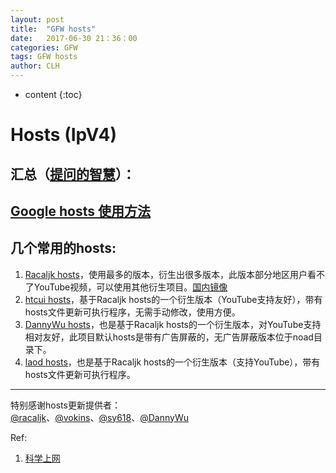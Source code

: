 ```yaml
---
layout: post
title:  "GFW hosts"
date:   2017-06-30 21：36：00
categories: GFW
tags: GFW hosts
author: CLH
---
```


* content
{:toc}

# Hosts (IpV4) #
## 汇总（[提问的智慧](https://github.com/ryanhanwu/How-To-Ask-Questions-The-Smart-Way/blob/master/README-zh_CN.md)）： ##

## [Google hosts 使用方法](https://github.com/racaljk/hosts/blob/master/README.md)            ##
## 几个常用的hosts: ##

1. [Racaljk hosts](https://github.com/racaljk/hosts)，使用最多的版本，衍生出很多版本，此版本部分地区用户看不了YouTube视频，可以使用其他衍生项目。[国内镜像](https://coding.net/u/scaffrey/p/hosts/git)
2. [htcui hosts](http://htcui.com/tag/hosts/)，基于Racaljk hosts的一个衍生版本（YouTube支持友好），带有hosts文件更新可执行程序，无需手动修改，使用方便。
3. [DannyWu hosts](http://idannywu.com/)，也是基于Racaljk hosts的一个衍生版本，对YouTube支持相对友好，此项目默认hosts是带有广告屏蔽的，无广告屏蔽版本位于noad目录下。
4. [laod hosts](https://laod.cn/hosts/2017-google-hosts.html)，也是基于Racaljk hosts的一个衍生版本（支持YouTube），带有hosts文件更新可执行程序。


----------

特别感谢hosts更新提供者：  
[@racaljk](https://github.com/racaljk/hosts)、[@vokins](https://github.com/vokins/yhosts)、[@sy618](https://github.com/sy618/hosts)、[@DannyWu](https://github.com/WUZHIQIANGX/hosts)


Ref:
1. [科学上网](https://github.com/taoste/taoste.github.io/issues/1)